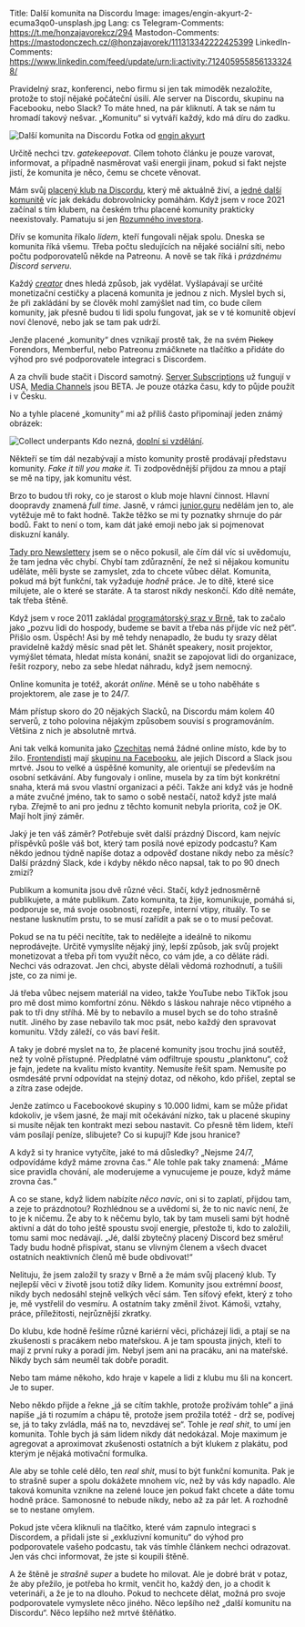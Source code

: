 Title: Další komunita na Discordu
Image: images/engin-akyurt-2-ecuma3qo0-unsplash.jpg
Lang: cs
Telegram-Comments: https://t.me/honzajavorekcz/294
Mastodon-Comments: https://mastodonczech.cz/@honzajavorek/111313342222425399
LinkedIn-Comments: https://www.linkedin.com/feed/update/urn:li:activity:7124059558561333248/

Pravidelný sraz, konferenci, nebo firmu si jen tak mimoděk nezaložíte, protože to stojí nějaké počáteční úsilí.
Ale server na Discordu, skupinu na Facebooku, nebo Slack?
To máte hned, na pár kliknutí.
A tak se nám tu hromadí takový nešvar.
„Komunitu“ si vytváří každý, kdo má díru do zadku.

![Další komunita na Discordu]({static}/images/engin-akyurt-2-ecuma3qo0-unsplash.jpg)
Fotka od [engin akyurt](https://unsplash.com/@enginakyurt)

Určitě nechci tzv. _gatekeepovat_.
Cílem tohoto článku je pouze varovat, informovat, a případně nasměrovat vaši energii jinam, pokud si fakt nejste jistí, že komunita je něco, čemu se chcete věnovat.

Mám svůj [placený klub na Discordu](https://junior.guru/club/), který mě aktuálně živí, a [jedné další komunitě](https://python.cz/) víc jak dekádu dobrovolnicky pomáhám.
Když jsem v roce 2021 začínal s tím klubem, na českém trhu placené komunity prakticky neexistovaly.
Pamatuju si jen [Rozumného investora](https://www.rozumnyinvestor.cz/portal/).

Dřív se komunita říkalo _lidem_, kteří fungovali nějak spolu.
Dneska se komunita říká všemu.
Třeba počtu sledujících na nějaké sociální síti, nebo počtu podporovatelů někde na Patreonu.
A nově se tak říká i _prázdnému Discord serveru_.

Každý _[creator](https://www.pavlinaspeaks.com/blog/creator23)_ dnes hledá způsob, jak vydělat.
Vyšlapávají se určité monetizační cestičky a placená komunita je jednou z nich.
Myslel bych si, že při zakládání by se člověk mohl zamýšlet nad tím, co bude cílem komunity, jak přesně budou ti lidi spolu fungovat, jak se v té komunitě objeví noví členové, nebo jak se tam pak udrží.

Jenže placené „komunity“ dnes vznikají prostě tak, že na svém ~~Pickey~~ Forendors, Memberful, nebo Patreonu zmáčknete na tlačítko a přidáte do výhod pro své podporovatele integraci s Discordem.

A za chvíli bude stačit i Discord samotný.
[Server Subscriptions](https://creator-support.discord.com/hc/en-us/articles/10423011974551) už fungují v USA, [Media Channels](https://creator-support.discord.com/hc/en-us/articles/14346342766743-Media-Channels-for-Server-Subscriptions-BETA-) jsou BETA.
Je pouze otázka času, kdy to půjde použít i v Česku.

No a tyhle placené „komunity“ mi až příliš často připomínají jeden známý obrázek:

![Collect underpants]({static}/images/underpants.png)
Kdo nezná, [doplní si vzdělání](https://knowyourmeme.com/memes/profit).

Někteří se tím dál nezabývají a místo komunity prostě prodávají představu komunity.
_Fake it till you make it._
Ti zodpovědnější přijdou za mnou a ptají se mě na tipy, jak komunitu vést.

Brzo to budou tři roky, co je starost o klub moje hlavní činnost.
Hlavní doopravdy znamená _full time_.
Jasně, v rámci [junior.guru](https://junior.guru/) nedělám jen to, ale vytěžuje mě to fakt hodně.
Takže těžko se mi ty poznatky shrnuje do pár bodů.
Fakt to není o tom, kam dát jaké emoji nebo jak si pojmenovat diskuzní kanály.

[Tady pro Newslettery](https://www.newslettery.cz/p/cerven-2023) jsem se o něco pokusil, ale čím dál víc si uvědomuju, že tam jedna věc chybí.
Chybí tam zdůraznění, že než si nějakou komunitu uděláte, měli byste se zamyslet, zda to chcete vůbec dělat.
Komunita, pokud má být funkční, tak vyžaduje _hodně_ práce.
Je to dítě, které sice milujete, ale o které se staráte.
A ta starost nikdy neskončí.
Kdo dítě nemáte, tak třeba štěně.

Když jsem v roce 2011 zakládal [programátorský sraz v Brně](https://pyvo.cz/brno-pyvo/), tak to začalo jako „pozvu lidi do hospody, budeme se bavit a třeba nás přijde víc než pět”.
Přišlo osm.
Úspěch!
Asi by mě tehdy nenapadlo, že budu ty srazy dělat pravidelně každý měsíc snad pět let.
Shánět speakery, nosit projektor, vymýšlet témata, hledat místa konání, snažit se zapojovat lidi do organizace, řešit rozpory, nebo za sebe hledat náhradu, když jsem nemocný.

Online komunita je totéž, akorát _online_.
Méně se u toho naběháte s projektorem, ale zase je to 24/7.

Mám přístup skoro do 20 nějakých Slacků, na Discordu mám kolem 40 serverů, z toho polovina nějakým způsobem souvisí s programováním.
Většina z nich je absolutně mrtvá.

Ani tak velká komunita jako [Czechitas](https://www.czechitas.cz/) nemá žádné online místo, kde by to žilo.
[Frontendisti](https://frontendisti.cz/) mají [skupinu na Facebooku](https://www.facebook.com/groups/frontendisti), ale jejich Discord a Slack jsou mrtvé.
Jsou to velké a úspěšné komunity, ale orientují se především na osobní setkávání.
Aby fungovaly i online, musela by za tím být konkrétní snaha, která má svou vlastní organizaci a péči.
Takže ani když vás je hodně a máte zvučné jméno, tak to samo o sobě nestačí, natož když jste malá ryba.
Zřejmě to ani pro jednu z těchto komunit nebyla priorita, což je OK.
Mají holt jiný záměr.

Jaký je ten váš záměr?
Potřebuje svět další prázdný Discord, kam nejvíc příspěvků pošle váš bot, který tam posílá nové epizody podcastu?
Kam někdo jednou týdně napíše dotaz a odpověď dostane nikdy nebo za měsíc?
Další prázdný Slack, kde i kdyby někdo něco napsal, tak to po 90 dnech zmizí?

Publikum a komunita jsou dvě různé věci.
Stačí, když jednosměrně publikujete, a máte publikum.
Zato komunita, ta žije, komunikuje, pomáhá si, podporuje se, má svoje osobnosti, rozepře, interní vtipy, rituály.
To se nestane lusknutím prstu, to se musí zařídit a pak se o to musí pečovat.

Pokud se na tu péči necítíte, tak to nedělejte a ideálně to nikomu neprodávejte.
Určitě vymyslíte nějaký jiný, lepší způsob, jak svůj projekt monetizovat a třeba při tom využít něco, co vám jde, a co děláte rádi.
Nechci vás odrazovat.
Jen chci, abyste dělali vědomá rozhodnutí, a tušili jste, co za nimi je.

Já třeba vůbec nejsem materiál na video, takže YouTube nebo TikTok jsou pro mě dost mimo komfortní zónu.
Někdo s láskou nahraje něco vtipného a pak to tři dny stříhá.
Mě by to nebavilo a musel bych se do toho strašně nutit.
Jiného by zase nebavilo tak moc psát, nebo každý den spravovat komunitu.
Vždy záleží, co vás baví řešit.

A taky je dobré myslet na to, že placené komunity jsou trochu jiná soutěž, než ty volně přístupné.
Předplatné vám odfiltruje spoustu „planktonu“, což je fajn, jedete na kvalitu místo kvantity.
Nemusíte řešit spam.
Nemusíte po osmdesáté první odpovídat na stejný dotaz, od někoho, kdo přišel, zeptal se a zítra zase odejde.

Jenže zatímco u Facebookové skupiny s 10.000 lidmi, kam se může přidat kdokoliv, je všem jasné, že mají mít očekávání nízko, tak u placené skupiny si musíte nějak ten kontrakt mezi sebou nastavit.
Co přesně těm lidem, kteří vám posílají peníze, slibujete?
Co si kupují?
Kde jsou hranice?

A když si ty hranice vytyčíte, jaké to má důsledky?
„Nejsme 24/7, odpovídáme když máme zrovna čas.“
Ale tohle pak taky znamená:
„Máme sice pravidla chování, ale moderujeme a vynucujeme je pouze, když máme zrovna čas.“

A co se stane, když lidem nabízíte _něco navíc_, oni si to zaplatí, přijdou tam, a zeje to prázdnotou?
Rozhlédnou se a uvědomí si, že to nic navíc není, že to je k ničemu.
Že aby to k něčemu bylo, tak by tam museli sami být hodně aktivní a dát do toho ještě spoustu svojí energie, přestože ti, kdo to založili, tomu sami moc nedávají.
„Jé, další zbytečný placený Discord bez směru! Tady budu hodně přispívat, stanu se vlivným členem a všech dvacet ostatních neaktivních členů mě bude obdivovat!“

Nelituju, že jsem založil ty srazy v Brně a že mám svůj placený klub.
Ty nejlepší věci v životě jsou totiž díky lidem.
Komunity jsou extrémní _boost_, nikdy bych nedosáhl stejně velkých věcí sám.
Ten síťový efekt, který z toho je, mě vystřelil do vesmíru.
A ostatním taky změnil život.
Kámoši, vztahy, práce, příležitosti, nejrůznější zkratky.

Do klubu, kde hodně řešíme různé kariérní věci, přicházejí lidi, a ptají se na zkušenosti s pracákem nebo mateřskou.
A je tam spousta jiných, kteří to mají z první ruky a poradí jim.
Nebyl jsem ani na pracáku, ani na mateřské.
Nikdy bych sám neuměl tak dobře poradit.

Nebo tam máme někoho, kdo hraje v kapele a lidi z klubu mu šli na koncert.
Je to super.

Nebo někdo přijde a řekne „já se cítím takhle, protože prožívám tohle“ a jiná napíše „já ti rozumím a chápu tě, protože jsem prožila totéž - drž se, podívej se, já to taky zvládla, máš na to, nevzdávej se“.
Tohle je _real shit_, to umí jen komunita.
Tohle bych já sám lidem nikdy dát nedokázal.
Moje maximum je agregovat a aproximovat zkušenosti ostatních a být klukem z plakátu, pod kterým je nějaká motivační formulka.

Ale aby se tohle celé dělo, ten _real shit_, musí to být funkční komunita.
Pak je to strašně super a spolu dokážete mnohem víc, než by vás kdy napadlo.
Ale taková komunita vznikne na zelené louce jen pokud fakt chcete a dáte tomu hodně práce.
Samonosné to nebude nikdy, nebo až za pár let.
A rozhodně se to nestane omylem.

Pokud jste včera kliknuli na tlačítko, které vám zapnulo integraci s Discordem, a přidali jste si „exkluzivní komunitu“ do výhod pro podporovatele vašeho podcastu, tak vás tímhle článkem nechci odrazovat.
Jen vás chci informovat, že jste si koupili štěně.

A že štěně je _strašně super_ a budete ho milovat.
Ale je dobré brát v potaz, že aby přežilo, je potřeba ho krmit, venčit ho, každý den, jo a chodit k veterináři, a že je to na dlouho.
Pokud to nechcete dělat, možná pro svoje podporovatele vymyslete něco jiného.
Něco lepšího než „další komunitu na Discordu“.
Něco lepšího než mrtvé štěňátko.
